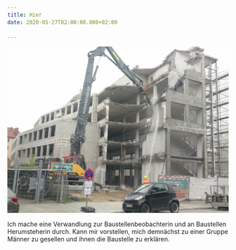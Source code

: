 ```yaml
---
title: Hier
date: 2020-05-27T02:00:00.000+02:00

---
```

![Baustelle](/uploads/img_20200505_075845.jpg "Baustelle")

Ich mache eine Verwandlung zur Baustellenbeobachterin und an Baustellen Herumsteherin durch. Kann mir vorstellen, mich demnächst zu einer Gruppe Männer zu gesellen und ihnen die Baustelle zu erklären.
